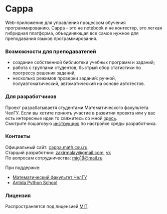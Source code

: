 # Cappa
Web-приложение для управления процессом обучения программированию.
Cappa - это не notebook и не контестер, это легкая гибридная платформа, объединяющая все самое нужное для преподавания языков программирования.
### Возможности для преподавателей
- создание собственной библиотеки учебных программ и заданий;
- работа с группами студентов, быстрый сбор статистики по прогрессу решения заданий;
- несколько режимов проверки заданий: ручной, полуавтоматический, автоматический на основе автотестов.

### Для разработчиков
Проект разрабатываетя студентами Математического факультета ЧелГУ. Если вы хотите принять участие в развитии проекта или у вас есть интересные идеи то свяжитесь со мной [здесь](https://vk.com/zakirmalay).   \
Смотрите пошаговую [инструкцию](docs/installation.md) по настройке среды разработчика.

### Контакты
Официальный сайт: [cappa.math.csu.ru](http://cappa.math.csu.ru/)  \
Старший разработчик: zakirmalay@gmail.com, [vk](https://vk.com/zakirmalay)  \
По вопросам сотрудничества: mig19@mail.ru

При поддержке:
 * [Математический факультет ЧелГУ](http://math.csu.ru)
 * [Antida Python School](https://antidasoftware.com/python-school/) 

### Лицензия
Распространяется под лицензией [MIT](LICENSE).